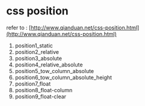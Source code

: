 css position
===

refer to : [http://www.qianduan.net/css-position.html](http://www.qianduan.net/css-position.html)

1. position1_static
2. position2_relative
2. position3_absolute
2. position4_relative_absolute
2. position5_tow_column_absolute
2. position6_tow_column_absolute_height
2. position7_float
2. position8_float-column
2. position9_float-clear
